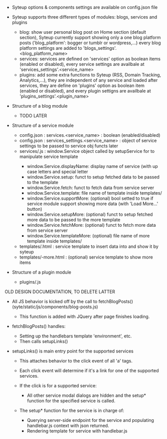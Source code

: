 - Syteup options & components settings are available on config.json file
- Syteup supports three different types of modules: blogs, services and plugins
    - blog: show user personal blog post on Home section (default section),
      Syteup currently support showing only a one blog platform posts ('blog_platform': bogger or tumblr or wordpress,...)
      every blog platform settings are added to 'blogs_settings'.<blog_platform_name>
    - services: services are defined on 'services' option as boolean items
      (enabled or disabled), every service settings are availbale at 'services_settings'.<service_name>
    - plugins: add some extra functions to Syteup (RSS, Domain Tracking,
      Analytics,...), they are independent of any service and loaded after services, they are define on 'plugins' option as boolean item (enabled or disabled), and every plugin settigns are availbale at 'plugins_settings'.<plugin_name>

- Structure of a blog module
    - TODO LATER

- Structure of a service module
    - config.json : services.<service_name> : boolean (enabled/disabled)
    - config.json : services_settings.<service_name> : object of service
      settings to be passed to service obj functs later
    - services/<service-name>.js : window.<serviceName>Service object
      called by setupService for to manipulate service template
      - window.<serviceName>Service.displayName: display name of service (with
	up case letters and special letter
      - window.<serviceName>Service.setup: funct to setup fetched data to be
	passed to the template
      - window.<serviceName>Service.fetch: funct to fetch data from service
	server
      - window.<serviceName>Service.template: file name of template inside
	templates/
      - window.<serviceName>Service.supportMore: (optional) bool setted to true if service
	module support showing more data (with 'Load More...' button)
      - window.<serviceName>Service.setupMore: (optional) funct to setup fetched more data to be
	passed to the more template
      - window.<serviceName>Service.fetchMore: (optional) funct to fetch more data from service
	server
      - window.<serviceName>Service.templateMore: (optional) file name of more template inside
	templates/
    - templates/<service-name>.html : service template to
      insert data into and show it by syteup
    - templates/<services-name>-more.html : (optional) service template to show
      more items

- Structure of a plugin module
    - plugins/<plugin-name>.js

OLD DESIGN DOCUMENTATION, TO DELETE LATTER

- All JS behavior is kicked off by the call to fetchBlogPosts() (syte/static/js/components/blog-posts.js)

    - This function is added with JQuery after page finishes loading.

- fetchBlogPosts() handles:

    - Setting up the handlebars template 'environment', etc.
    - Then calls setupLinks()

- setupLinks() is main entry point for the supported services

    - This attaches behavior to the click event of all 'a' tags.
    - Each click event will determine if it's a link for one of the supported
      services.
    - If the click is for a supported service:

        - All other service modal dialogs are hidden and the setup* function
            for the specified service is called.

    - The setup* function for the service is in charge of:

        - Querying server-side endpoint for the service and populating
            handlebar.js context with json returned.
        - Rendering template for service with handlebar.js

